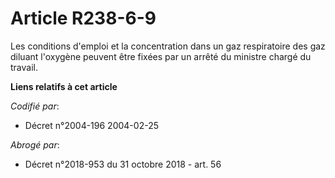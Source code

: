 # Article R238-6-9

Les conditions d'emploi et la concentration dans un gaz respiratoire des gaz diluant l'oxygène peuvent être fixées par un
arrêté du ministre chargé du travail.

**Liens relatifs à cet article**

_Codifié par_:

  - Décret n°2004-196 2004-02-25

_Abrogé par_:

  - Décret n°2018-953 du 31 octobre 2018 - art. 56
